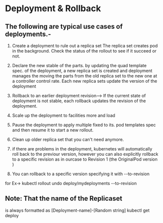 # Deployment & Rollback

## The following are typical use cases of deployments.-

1. Create a deployment to rule out a replica set The replica set creates pod in the background. Check the status of the rollout to see if it succeed or not.

2. Declare the new stable of the parts. by updating the quad template spec. of the deployment, a new replica set is created and deployment manages the moving the parts from the old replica set to the new one at a controller control rate. Each new replica sets update the version of the deployment

3. Rollback to an earlier deployment revision--> If the current state of deployment is not stable, each rollback updates the revision of the deployment.

4. Scale up the deployment to facilities more and load

5. Pause the deployment to apply multiple fixed to its. pod templates spec and then resume it to start a new rollout.

6. Clean up older replica set that you can't need anymore.

7. if there are problems in the deployment, kubernetes will automatically roll back to the previour version, however you can also explicitly rollback to a specific revision as in ourcase to Revision 1 (the OriginalPod version )

8. You can rollback to a specific version specifying it with --to-revision

for Ex-> kubectl rollout undo deploy/mydeployments --to-revision

## Note: That the name of the Replicaset
is always formatted as [Deployment-name]-[Random string]
kubectl get deploy
